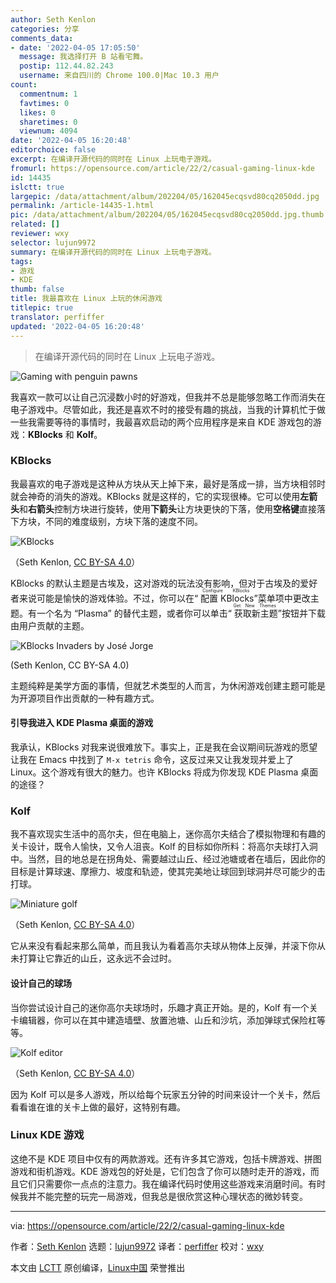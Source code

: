 ```yaml
---
author: Seth Kenlon
categories: 分享
comments_data:
- date: '2022-04-05 17:05:50'
  message: 我选择打开 B 站看宅舞。
  postip: 112.44.82.243
  username: 来自四川的 Chrome 100.0|Mac 10.3 用户
count:
  commentnum: 1
  favtimes: 0
  likes: 0
  sharetimes: 0
  viewnum: 4094
date: '2022-04-05 16:20:48'
editorchoice: false
excerpt: 在编译开源代码的同时在 Linux 上玩电子游戏。
fromurl: https://opensource.com/article/22/2/casual-gaming-linux-kde
id: 14435
islctt: true
largepic: /data/attachment/album/202204/05/162045ecqsvd80cq2050dd.jpg
permalink: /article-14435-1.html
pic: /data/attachment/album/202204/05/162045ecqsvd80cq2050dd.jpg.thumb.jpg
related: []
reviewer: wxy
selector: lujun9972
summary: 在编译开源代码的同时在 Linux 上玩电子游戏。
tags:
- 游戏
- KDE
thumb: false
title: 我最喜欢在 Linux 上玩的休闲游戏
titlepic: true
translator: perfiffer
updated: '2022-04-05 16:20:48'
---
```



> 
> 在编译开源代码的同时在 Linux 上玩电子游戏。
> 
> 
> 


![](/data/attachment/album/202204/05/162045ecqsvd80cq2050dd.jpg "Gaming with penguin pawns")


我喜欢一款可以让自己沉浸数小时的好游戏，但我并不总是能够忽略工作而消失在电子游戏中。尽管如此，我还是喜欢不时的接受有趣的挑战，当我的计算机忙于做一些我需要等待的事情时，我最喜欢启动的两个应用程序是来自 KDE 游戏包的游戏：**KBlocks** 和 **Kolf**。


### KBlocks


我最喜欢的电子游戏是这种从方块从天上掉下来，最好是落成一排，当方块相邻时就会神奇的消失的游戏。KBlocks 就是这样的，它的实现很棒。它可以使用**左箭头**和**右箭头**控制方块进行旋转，使用**下箭头**让方块更快的下落，使用**空格键**直接落下方块，不同的难度级别，方块下落的速度不同。


![KBlocks](/data/attachment/album/202204/05/162049peiifdesszyedidj.jpg "KBlocks")


（Seth Kenlon, [CC BY-SA 4.0](https://creativecommons.org/licenses/by-sa/4.0/)）


KBlocks 的默认主题是古埃及，这对游戏的玩法没有影响，但对于古埃及的爱好者来说可能是愉快的游戏体验。不过，你可以在“<ruby> 配置 KBlocks <rt>  Configure KBlocks </rt></ruby>”菜单项中更改主题。有一个名为 “Plasma” 的替代主题，或者你可以单击“<ruby> 获取新主题 <rt>  Get New Themes </rt></ruby>”按钮并下载由用户贡献的主题。


![KBlocks Invaders by José Jorge](/data/attachment/album/202204/05/162049oi00zt4jh7ehhj7d.jpg "KBlocks Invaders by José Jorge")


(Seth Kenlon, CC BY-SA 4.0)


主题纯粹是美学方面的事情，但就艺术类型的人而言，为休闲游戏创建主题可能是为开源项目作出贡献的一种有趣方式。


#### 引导我进入 KDE Plasma 桌面的游戏


我承认，KBlocks 对我来说很难放下。事实上，正是我在会议期间玩游戏的愿望让我在 Emacs 中找到了 `M-x tetris` 命令，这反过来又让我发现并爱上了 Linux。这个游戏有很大的魅力。也许 KBlocks 将成为你发现 KDE Plasma 桌面的途径？


### Kolf


我不喜欢现实生活中的高尔夫，但在电脑上，迷你高尔夫结合了模拟物理和有趣的关卡设计，既令人愉快，又令人沮丧。Kolf 的目标如你所料：将高尔夫球打入洞中。当然，目的地总是在拐角处、需要越过山丘、经过池塘或者在墙后，因此你的目标是计算球速、摩擦力、坡度和轨迹，使其完美地让球回到球洞并尽可能少的击打球。


![Miniature golf](/data/attachment/album/202204/05/162050fursffgfmgsz8qud.jpg "Miniature golf")


（Seth Kenlon, [CC BY-SA 4.0](https://creativecommons.org/licenses/by-sa/4.0/)）


它从来没有看起来那么简单，而且我认为看着高尔夫球从物体上反弹，并滚下你从未打算让它靠近的山丘，这永远不会过时。


#### 设计自己的球场


当你尝试设计自己的迷你高尔夫球场时，乐趣才真正开始。是的，Kolf 有一个关卡编辑器，你可以在其中建造墙壁、放置池塘、山丘和沙坑，添加弹球式保险杠等等。


![Kolf editor](/data/attachment/album/202204/05/162050mdd7hfdqmcd72h82.jpg "Kolf editor")


（Seth Kenlon, [CC BY-SA 4.0](https://creativecommons.org/licenses/by-sa/4.0/)）


因为 Kolf 可以是多人游戏，所以给每个玩家五分钟的时间来设计一个关卡，然后看看谁在谁的关卡上做的最好，这特别有趣。


### Linux KDE 游戏


这绝不是 KDE 项目中仅有的两款游戏。还有许多其它游戏，包括卡牌游戏、拼图游戏和街机游戏。KDE 游戏包的好处是，它们包含了你可以随时走开的游戏，而且它们只需要你一点点的注意力。我在编译代码时使用这些游戏来消磨时间。有时候我并不能完整的玩完一局游戏，但我总是很欣赏这种心理状态的微妙转变。




---


via: <https://opensource.com/article/22/2/casual-gaming-linux-kde>


作者：[Seth Kenlon](https://opensource.com/users/seth) 选题：[lujun9972](https://github.com/lujun9972) 译者：[perfiffer](https://github.com/perfiffer) 校对：[wxy](https://github.com/wxy)


本文由 [LCTT](https://github.com/LCTT/TranslateProject) 原创编译，[Linux中国](https://linux.cn/) 荣誉推出